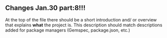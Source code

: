 ## Changes Jan.30 part:8!!!

At the top of the file there should be a short introduction and/ or overview that explains **what** the project is. This description should match descriptions added for package managers (Gemspec, package.json, etc.)
